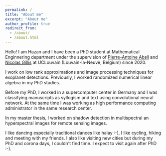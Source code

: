 ```yaml
---
permalink: /
title: "About me"
excerpt: "About me"
author_profile: true
redirect_from: 
  - /about/
  - /about.html
---
```


Hello! I am Hazan and I have been a PhD student at Mathematical Enginnering department under the supervision of [Pierre-Antoine Absil](https://sites.uclouvain.be/absil/) and [Nicolas Gillis](https://sites.google.com/site/nicolasgillis/publications?authuser=0) at UCLouvain (Louvain-la-Neuve, Belgium) since 2020.

I work on low rank approximations and image processing techniques for exoplanet detections. Previously, I worked randomized numerical linear algebra in my PhD studies. 

Before my PhD, I worked in a supercomputer center in Germany and I was classifying manuscripts as syllogism and text using convolutional neural network. At the same time I was working as high performance computing administrator in the same research center.

In my master thesis, I worked on shadow detection in multispectral an hyperspectral images for remote sensing images. 

I like dancing especially traditional dances like halay :-), I like cycling, hiking and meeting with my friends. I also like visiting new cities but during my PhD and corona days, I couldn't find time. I expect to visit again after PhD :-).
